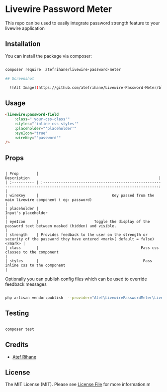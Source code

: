 # Livewire Password Meter

This repo can be used to easily integrate password strength feature to your livewire application

## Installation

You can install the package via composer:

```bash

composer require  atefrihane/livewire-password-meter

## Screenshot

  ![Alt Image](https://github.com/atefrihane/Livewire-Password-Meter/blob/main/public/images/demo.png?raw=true)
```


## Usage

```html
<livewire:password-field
    :class="'your-css-class'"
    :styles="'inline css styles'"
    :placeholder="'placeholder'"
    :eyeIcon="true"
    :wireKey="'password'"
/>
```

## Props



```

| Prop        |                                                         Description                                                          |
| :---------- | :--------------------------------------------------------------------------------------------------------------------------: |
| wireKey     |                                 Key passed from the main livewire component ( eg: password)                                  |
| placeholder |                                                     Input's placeholder                                                      |
| eyeIcon     |                         Toggle the display of the password text between masked (hidden) and visible.                         |
| strength    | Provides feedback to the user on the strength or security of the password they have entered <mark>( default = false) </mark> |
| class       |                                              Pass css classes to the component                                               |
| styles      |                                               Pass inline css to the component                                               |

```


Optionally you can publish config files which can be used to override feedback messages

```bash

php artisan vendor:publish  --provider="Atef\LivewirePasswordMeter\LivewirePasswordMeterServiceProvider" --tag="livewire-password-config"


```

## Testing

```bash

composer test

```

## Credits

-   [Atef Rihane](https://github.com/atefrihane)

## License

The MIT License (MIT). Please see [License File](LICENSE.md) for more information.m
